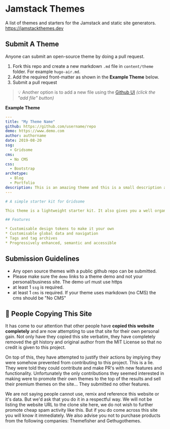 # Jamstack Themes

A list of themes and starters for the Jamstack and static site generators. https://jamstackthemes.dev

## Submit A Theme

Anyone can submit an open-source theme by doing a pull request.

1. Fork this repo and create a new markdown `.md` file in `content/theme` folder. For example `hugo-air.md`. 
2. Add the required front-matter as shown in the **Example Theme** below.
3. Submit a pull request

> 💡 Another option is to add a new file using the [Github UI](https://github.com/stackbit/jamstackthemes/tree/master/content/theme) _(click the "add file" button)_ 

**Example Theme**
```yaml
---
title: "My Theme Name"
github: https://github.com/username/repo
demo: https://www.demo.com 
author: authorname
date: 2019-08-20
ssg:
  - Gridsome
cms:
  - No CMS
css:
  - Bootstrap 
archetype:
  - Blog
  - Portfolio
description: This is an amazing theme and this is a small description about it!
---

# A simple starter kit for Gridsome

This theme is a lightweight starter kit. It also gives you a well organised starting point to extend it for yourself.

## Features

* Customisable design tokens to make it your own  
* Customisable global data and navigation  
* Tags and tag archives  
* Progressively enhanced, semantic and accessible  
```

    
## Submission Guidelines

* Any open source themes with a public github repo can be submitted.
* Please make sure the `demo` links to a theme demo and not your personal/business site. The demo url must use https
* at least 1 `ssg` is required.
* at least 1 `cms` is required. If your theme uses markdown (no CMS) the cms should be "No CMS"

## 🚯 People Copying This Site

It has come to our attention that other people have **copied this website completely** and are now attempting to use that site for their own personal gain. Not only have they copied this site verbatim, they have completely removed the git history and original author from the MIT License so that no credit is given to this project.

On top of this, they have attempted to justify their actions by implying they were somehow prevented from contributing to this project. This is a lie. They were told they could contribute and make PR's with new features and functionality. Unfortunately the only contributions they seemed interested in making were to promote their own themes to the top of the results and sell their premium themes on the site... They submitted no other features.

We are not saying people cannot use, remix and reference this website or it's data. But we'd ask that you do it in a respectful way. We will not be listing the website URL to the clone site here, we do not wish to further promote cheap spam activity like this. But if you do come across this site you will know it immediately. We also advise you not to purchase products from the following companies: Themefisher and Gethugothemes.
